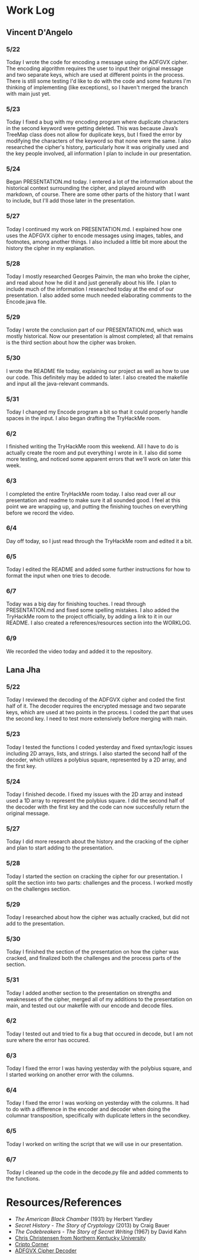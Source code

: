 # Work Log

## Vincent D'Angelo

### 5/22

Today I wrote the code for encoding a message using the ADFGVX cipher. The encoding algorithm requires the user to input their original message and two separate keys, which are used at different points in the process. There is still some testing I'd like to do with the code and some features I'm thinking of implementing (like exceptions), so I haven't merged the branch with main just yet.

### 5/23

Today I fixed a bug with my encoding program where duplicate characters in the second keyword were getting deleted. This was because Java’s TreeMap class does not allow for duplicate keys, but I fixed the error by modifying the characters of the keyword so that none were the same. I also researched the cipher's history, particularly how it was originally used and the key people involved, all information I plan to include in our presentation.

### 5/24

Began PRESENTATION.md today. I entered a lot of the information about the historical context surrounding the cipher, and played around with markdown, of course. There are some other parts of the history that I want to include, but I'll add those later in the presentation.

### 5/27

Today I continued my work on PRESENTATION.md. I explained how one uses the ADFGVX cipher to encode messages using images, tables, and footnotes, among another things. I also included a little bit more about the history the cipher in my explanation.

### 5/28

Today I mostly researched Georges Painvin, the man who broke the cipher, and read about how he did it and just generally about his life. I plan to include much of the information I researched today at the end of our presentation. I also added some much needed elaborating comments to the Encode.java file.

### 5/29

Today I wrote the conclusion part of our PRESENTATION.md, which was mostly historical. Now our presentation is almost completed; all that remains is the third section about how the cipher was broken.

### 5/30

I wrote the README file today, explaining our project as well as how to use our code. This definitely may be added to later. I also created the makefile and input all the java-relevant commands.

### 5/31

Today I changed my Encode program a bit so that it could properly handle spaces in the input. I also began drafting the TryHackMe room.

### 6/2

I finished writing the TryHackMe room this weekend. All I have to do is actually create the room and put everything I wrote in it. I also did some more testing, and noticed some apparent errors that we'll work on later this week.

### 6/3

I completed the entire TryHackMe room today. I also read over all our presentation and readme to make sure it all sounded good. I feel at this point we are wrapping up, and putting the finishing touches on everything before we record the video.

### 6/4

Day off today, so I just read through the TryHackMe room and edited it a bit.

### 6/5

Today I edited the README and added some further instructions for how to format the input when one tries to decode.

### 6/7

Today was a big day for finishing touches. I read through PRESENTATION.md and fixed some spelling mistakes. I also added the TryHackMe room to the project officially, by adding a link to it in our README. I also created a references/resources section into the WORKLOG.

### 6/9

We recorded the video today and added it to the repository. 

## Lana Jha

### 5/22

Today I reviewed the decoding of the ADFGVX cipher and coded the first half of it. The decoder requires the encrypted message and two separate keys, which are used at two points in the process. I coded the part that uses the second key. I need to test more extensively before merging with main.

### 5/23

Today I tested the functions I coded yesterday and fixed syntax/logic issues including 2D arrays, lists, and strings. I also started the second half of the decoder, which utilizes a polybius square, represented by a 2D array, and the first key.

### 5/24

Today I finished decode. I fixed my issues with the 2D array and instead used a 1D array to represent the polybius square. I did the second half of the decoder with the first key and the code can now succesfully return the original message.

### 5/27

Today I did more research about the history and the cracking of the cipher and plan to start adding to the presentation.

### 5/28

Today I started the section on cracking the cipher for our presentation. I split the section into two parts: challenges and the process. I worked mostly on the challenges section.

### 5/29

Today I researched about how the cipher was actually cracked, but did not add to the presentation.

### 5/30

Today I finished the section of the presentation on how the cipher was cracked, and finalized both the challenges and the process parts of the section.

### 5/31

Today I added another section to the presentation on strengths and weaknesses of the cipher, merged all of my additions to the presentation on main, and tested out our makefile with our encode and decode files.

### 6/2

Today I tested out and tried to fix a bug that occured in decode, but I am not sure where the error has occured.

### 6/3

Today I fixed the error I was having yesterday with the polybius square, and I started working on another error with the columns.

### 6/4

Today I fixed the error I was working on yesterday with the columns. It had to do with a difference in the encoder and decoder when doing the columnar transposition, specifically with duplicate letters in the secondkey.

### 6/5

Today I worked on writing the script that we will use in our presentation.

### 6/7

Today I cleaned up the code in the decode.py file and added comments to the functions.

# Resources/References
- _The American Black Chamber_ (1931) by Herbert Yardley
- _Secret History - The Story of Cryptology_ (2013) by Craig Bauer
- _The Codebreakers - The Story of Secret Writing_ (1967) by David Kahn
- [Chris Christensen from Northern Kentucky University](https://www.nku.edu/~christensen/1901cscmat483%20section%2012%20ADFGVX.pdf)
- [Cripto Corner](https://crypto.interactive-maths.com/adfgvx-cipher.html)
- [ADFGVX Cipher Decoder](https://www.dcode.fr/adfgvx-cipher)
